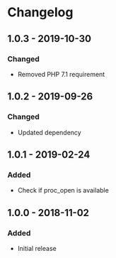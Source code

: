 # Changelog

## 1.0.3 - 2019-10-30

### Changed
- Removed PHP 7.1 requirement

## 1.0.2 - 2019-09-26

### Changed
- Updated dependency

## 1.0.1 - 2019-02-24

### Added
- Check if proc_open is available

## 1.0.0 - 2018-11-02

### Added
- Initial release
